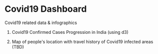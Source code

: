 # Covid19 Dashboard

Covid19 related data &amp; infographics

1. Covid19 Confirmed Cases Progression in India (using d3)

2. Map of people's location with travel history of Covid19 infected areas (TBD)
